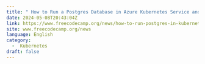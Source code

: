 ```yaml
---
title: " How to Run a Postgres Database in Azure Kubernetes Service and Integrate it with a Node.js Express Application "
date: 2024-05-08T20:43:04Z
link: https://www.freecodecamp.org/news/how-to-run-postgres-in-kubernetes/?utm_medium=RSS&utm_source=news.12bit.vn
site: www.freecodecamp.org/news
language: English
category:
  -  Kubernetes 
draft: false
---
```

